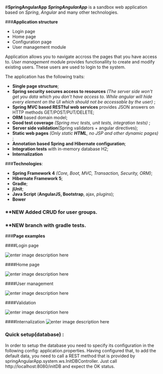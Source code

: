 #**SpringAngularApp**
***SpringAngularApp*** is a sandbox web application based on *Spring*, *Angular* and many other technologies.

###**Application structure**

 - Login page
 - Home page
 - Configuration page
 - User management module

Application allows you to navigate accross the pages that you have access to.  *User management* module provides functionallity to create and modify existing users. These users are used to login to the system. 

The application has the following traits:

 - **Single page structure**;
 - **Spring security secures access to resources** *(The server side won't get you data which you don't have access to. While angular will hide every element on the UI which should not be accessable by the user)* ;
 - **Spring MVC based RESTful web services** provides JSON answers on HTTP methods GET/POST/PUT/DELETE;
 - **ORM** based domain model;
 - **Good test coverage** *(Spring mvc tests, unit tests, integration tests)* ;
 - **Server side validation**(Spring validators + angular directives);
 - **Static web pages** *(Only static **HTML**, no JSP and other dynamic pages)* ;
 - **Annotation based Spring and Hibernate configuration**;
 - **Integration tests** with in-memory database H2;
 - **Internalization**

###**Technologies**:

 - **Spring Framework 4** *(Core, Boot, MVC, Transaction, Security, ORM)*;
 - **Hibernate Framework 5**;
 - **Gradle**;
 - **jUnit**;
 - **Java Script** (**AngularJS, Bootstrap**, ajax, *plugins*);
 -  **Bower**

### **NEW Added CRUD for user groups. 
### **NEW branch with gradle tests. 

 ###**Page examples** 

####Login page

 ![enter image description here](https://lh3.googleusercontent.com/WvFIAOKcX25DqV_yfnBzKR0PZCTlPoUV6TObmGPumaMnMS9VlM3RbfCz_QeXNwi-dDDoANVPjHE88BBhhe8YmK7HfogBBJgDNrx07sxxKyJL419jSaD_0OmoUeSKsP8yNabSGiECanEdxIXurES9-wIgJ3ooiDTSpb_gRkfPHIIsMqcaKsNfUtcUfFqeux5e26Pi6EoEGFpZa2jyI3APhHYQCZFP1I7ATYkrHAQK9PY5l3MFBo6DEKsNnT27KcF9iMMrI_A39qaXp041wDO0CqmfcO6PbQJu8hdhxhe9QUsI2A3OWvJM_0vnDIFq3TT7MfdG-kIdoMlBIx8uCNm-dYoB10AhloxvBPRN7hFA_IqHHH6OYhw_iHDxvty5_MD-jqcwBI0SjrjD8gAhHdZLC4gbonajRiUzJKuo2qcxH4ocKchpbgW5oKvPccQNnzNQSLXhmbKJYFn4EBBDxxKcwkkiAVfcpRzRK23xfKQUABOwBepwSh6By3G3hxnWByG_zpKr07lkf6UZxZi6ZMu7bc-KGepsfrSbUB577J87Gbo_LbX6slAvvO2lVum4pZjPRuxp=w1436-h903-no)

####Home page
 
 ![enter image description here](https://lh3.googleusercontent.com/2urbw8n-TYkkDRX_Itf8wMUqnttqVvj7-OssDeYY1u8tWIH6z1zBtCujYyUx9OYpRg8w_5U6h4Y-n0LvIujpQqu5NziGnFUp4royzP677Ik8j1myJZBNUpIpEaj_R1rTNLiEQzSDfFFnV5SjZVFsPF9EBsJGeb6p2AM3vpZf4OB_qmGeI77-NLKt7Hdab6VqXuf6Fkyds6k7KSHBU4qOWTRu5TwW01jME5W1HuVx3NWtCDUtQ7BzqVIAegkvcrFUqkKkZFjFTGbNmoaBv1Kr-qRBR_7bptyoJ2Hi8KTKEyXPOkD3PhmQkInnnuSK7lweafA3ZG9jg7L4KdOlf_yuh_-pqhlUAXxLVAMzi3F8JxQLxdejdRDr2a2DKciBWGDbd4Brl94Hr6aU1S-mo-LI5MYHcdc9oAgNLLvht41BTSab5WJfnAgPZegc9N86xDvgD-HhKyOuBF0S9UsOiHtqnBsvBdEtIPgDbYSUPzll5rS0_ADG6NEc2MJo_Ca_RLtmCW6HZb6hPklT9OpcmkoBi4LMPy1zu-u8kQZfUa5LqRfF-tV-617wEK6W20karPf_1mDa=w1415-h904-no)
 
####User management

![enter image description here](https://lh3.googleusercontent.com/29LT1VM7T9odjuZ0o3zFT77Kt6CQxNxXy4rWLCkDnWsqG4VVOPJTOL2-rN5id_ITNeJ2DeS0e4xu8TrRirku-LJlMqLpmwHLad3-JNK54AZeFgdGrpHaSxxIZDbuSPP4xqznp1dvy-yA1fSmNcdo2-D93wc6WLPXfrypmrle7ADqyxBtowTQI8ZmfZAK6MOaMPyuP34fdmm8mumzC_NCXbFbewuHpbZhvQ0MgQqzYX_Jgzne4Reod58zHnx_v8bUVa_75IQe_W-KebEkBqNZ0Fo-_wHDzjq40ohjjb3Ko02BPgLBEz4jffpP6DVFLfvBMBDMXFFNdlq6aVSk5jvQ1q6c4qH5Ps_yhw_9YIvWaz66orUIxEUFLclN9P3f6u0hBTKcGca1YDwasDIJiXW1-2yeqXnBtDkXuV216OQy8RkcHevsEjTlrJiDtmZT21y6bstEdAZNUSbN1I4RH1lPMS_7O9vLneIaVs3M1DxbjcU9bx_i5QwEFhHVnUAJnQZ9beUvSkAcVGaMqpbn64c1eem1IMog18dvfZvZGvClOlxODYfJaDwGYSLS6Ku-d_oJoNif=w1444-h574-no)

####Validation

![enter image description here](https://lh3.googleusercontent.com/J-BZy7dfHy7xZI8VGQVFjjMrXlU7az5X0MU5T8EVz9ebwh7bGC0VIyjCc9yT45snG6KHne5BLd4hS2ePgzrWQevn-Zozr49aGj5nfvpYaCez5LLnhKQpT8h3tUL7LZ-Fm55078OsypkMxmKdmPGSJZ5uWxq7Lx7mx7Tc4EWV7Qvig6HzUa5woTlxfMsyyMisQbSN_wjhv7eJLbSQASbdRzz0pJTwvuqX-RC7-BvVHASiMwhxfWi9PK8uxM2q4w1cgkJkVquqRHBVRu9_vPtAm6uatXOjRQlevU38hjlJkPUi92Nsj1snYQZwsa_51MeiFc4MC-wOQt-8-Y8_hrFmJIRqE1ywrXLwzXQNGIfyGgKseXhLC_Qr4fo19H-aKfLMtnMSrqshi4khBApcjFedtbv-sa9hdVuTJHwrB0AkOmD-zM5hsvGXK61K7EBR5CIajeEFGjekVotb-u2_tjp6f6VlIKLa7eqvBpUWGgRJOcXO69RBhetKI-lgJSkhGt_4x2XMxWKgD96OBuxT1HbpcnWk5eBnLqyRGAwl3xwng-NWJjbzvF6-8E3j2uy3W7GsQ9TF=w1446-h904-no)

####Internalization
![enter image description here](https://lh3.googleusercontent.com/8Vrbod_Kpr6JJom6oaakVf71dUsyPstA7krxanGwpVpkyl5GWG6-PJs6l273iw4y15-RjjEbwCG0IheqZ-8eDmX-hcAC20BIXPBHvM4DfIwkT2dNdcBL9muu4Pg-jttATmxIK-kGzZOQU6eEuMG1rACdFvY72dipW4PX8wI-RNKpHAUj38BhDyROhWzIbOLQg2flCM56qMrk6kaAKlNeim0Ysmidat8rrc6NbtfkDRC3s3qDxluNzrADv2f7v9WS6T1JOPUVIhl1XxySYalGKcL-nmfmc7Kbn2EVflf2-kXZsgQuesm-d-3CJlyZz0OTY5pwOaYcU8r7TQcrskPJpnGSppc-hx0umkw1FnScoGuDMv3Hqkh1ao3FQb7BasvkmSlrCnmdizKwPEOljoOkpvijZnMN6thPWFOQd-g_L-TIp7k2-MskTnoNAIDOVryG4yworp1iQR0QnACvDtC7iBtnnHAdDFjANbYwAXASsP07UxiijS25t-YaAB2fFmlYgPx7Um8Dp7rdrzuL3cM7Uwg8QNbURMKOM4myfsD_NKq-eIvdRP5-1MUfBN1zd-RRmvvT=w1425-h899-no)

### Quick setup(database) :

In order to setup the database you need to specify its configuration in the following config:
application.properties.
Having configured that, to add the default data, you need to call a REST method that is provided by springAngularApp.system.ws.InitDBController. 
Just call http://localhost:8080/initDB and expect the OK status. 
